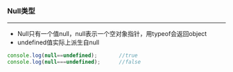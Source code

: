 ### Null类型

---------------

- Null只有一个值null，null表示一个空对象指针，用typeof会返回object
- undefined值实际上派生自null
```javascript
console.log(null==undefined);       //true
console.log(null===undefined);      //false
```
